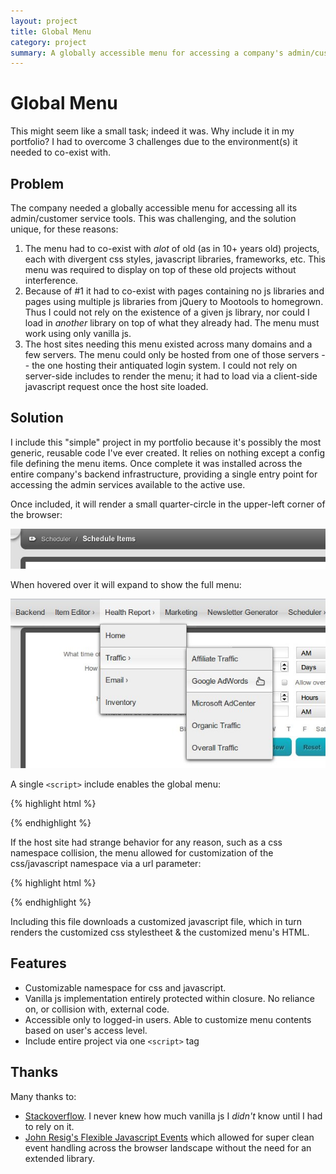 ```yaml
---
layout: project
title: Global Menu
category: project
summary: A globally accessible menu for accessing a company's admin/customer service tools across multiple support domains.
---
```

Global Menu
===========

This might seem like a small task; indeed it was. Why include it in my portfolio? I had to overcome 3 challenges due to the environment(s) it needed to co-exist with.

Problem
-------

The company needed a globally accessible menu for accessing all its admin/customer service tools. This was challenging, and the solution unique, for these reasons:

1.	The menu had to co-exist with *alot* of old (as in 10+ years old) projects, each with divergent css styles, javascript libraries, frameworks, etc. This menu was required to display on top of these old projects without interference.
2.	Because of #1 it had to co-exist with pages containing no js libraries and pages using multiple js libraries from jQuery to Mootools to homegrown. Thus I could not rely on the existence of a given js library, nor could I load in *another* library on top of what they already had. The menu must work using only vanilla js.
3.	The host sites needing this menu existed across many domains and a few servers. The menu could only be hosted from one of those servers -- the one hosting their antiquated login system. I could not rely on server-side includes to render the menu; it had to load via a client-side javascript request once the host site loaded.

Solution
--------

I include this "simple" project in my portfolio because it's possibly the most generic, reusable code I've ever created. It relies on nothing except a config file defining the menu items. Once complete it was installed across the entire company's backend infrastructure, providing a single entry point for accessing the admin services available to the active use.

Once included, it will render a small quarter-circle in the upper-left corner of the browser:

<div class="img full">
<img src="/images/projects/global-menu/closed-menu.jpg" />
</div>

When hovered over it will expand to show the full menu:

<div class="img full">
<img src="/images/projects/global-menu/expanded-menu.jpg" />
</div>

A single `<script>` include enables the global menu:

{% highlight html %}
<script type="text/javascript" src="http://domain.com/backend_urls/menu.php"></script>
{% endhighlight %}

If the host site had strange behavior for any reason, such as a css namespace collision, the menu allowed for customization of the css/javascript namespace via a url parameter:

{% highlight html %}
<script type="text/javascript" src="http://domain.com/backend_urls/menu.php?ns=custom_namespace"></script>
{% endhighlight %}

Including this file downloads a customized javascript file, which in turn renders the customized css stylestheet & the customized menu's HTML.

Features
--------

*	Customizable namespace for css and javascript.
*	Vanilla js implementation entirely protected within closure. No reliance on, or collision with, external code.
*	Accessible only to logged-in users. Able to customize menu contents based on user's access level.
*	Include entire project via one `<script>` tag

Thanks
------

Many thanks to:

*	[Stackoverflow](http://stackoverflow.com/questions/tagged/javascript). I never knew how much vanilla js I *didn't* know until I had to rely on it.
*	[John Resig's Flexible Javascript Events](http://ejohn.org/projects/flexible-javascript-events/) which allowed for super clean event handling across the browser landscape without the need for an extended library.
